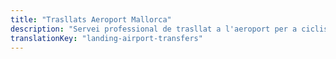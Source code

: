 ```yaml
---
title: "Trasllats Aeroport Mallorca"
description: "Servei professional de trasllat a l'aeroport per a ciclistes a Mallorca. Transport adaptat per a bicicletes des de i cap a l'Aeroport de Palma."
translationKey: "landing-airport-transfers"
---
```


<!-- Content will be added later -->
